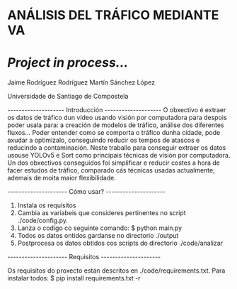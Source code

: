 
# ANÁLISIS DEL TRÁFICO MEDIANTE VA
# *Project in process...*

Jaime Rodríguez Rodríguez
Martín Sánchez López

Universidade de Santiago de Compostela

-------------------- Introducción --------------------
O obxectivo é extraer os datos de  tráfico 
dun vídeo usando visión por computadora para despois poder usala para: a creación de modelos de tráfico, 
análise dos diferentes fluxos... Poder entender como se comporta o tráfico dunha cidade, pode axudar a 
optimizalo, conseguindo reducir os tempos de atascos e reducindo a contaminación. Neste traballo para 
conseguir extraer os datos usouse YOLOv5 e Sort como principais técnicas de visión por computadora. Un
dos obxectivos conseguidos foi simplificar e reducir costes a hora de facer estudos de tráfico, comparado 
cás técnicas usadas actualmente; ademais de moita maior flexibilidade.

--------------------- Cómo usar? ---------------------

1) Instala os requisitos
2) Cambia as variabeis que consideres pertinentes no script ./code/config.py.
3) Lanza o codigo co seguinte comando: $ python main.py
4) Todos os datos ontidos gardanse no directorio ./output
5) Postprocesa os datos obtidos cos scripts do directorio ./code/analizar

--------------------- Requisitos ---------------------

Os requisitos do proxecto están descritos en ./code/requirements.txt. Para instalar todos:
$ pip install requirements.txt -r
